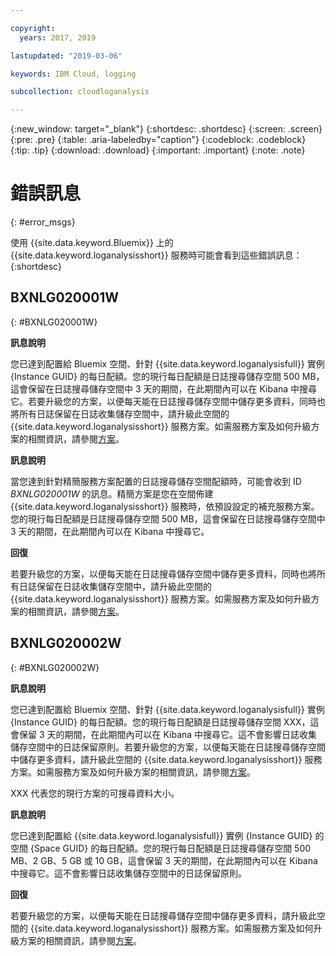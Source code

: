 ```yaml
---

copyright:
  years: 2017, 2019

lastupdated: "2019-03-06"

keywords: IBM Cloud, logging

subcollection: cloudloganalysis

---
```


{:new_window: target="_blank"}
{:shortdesc: .shortdesc}
{:screen: .screen}
{:pre: .pre}
{:table: .aria-labeledby="caption"}
{:codeblock: .codeblock}
{:tip: .tip}
{:download: .download}
{:important: .important}
{:note: .note}


# 錯誤訊息
{: #error_msgs}

使用 {{site.data.keyword.Bluemix}} 上的 {{site.data.keyword.loganalysisshort}} 服務時可能會看到這些錯誤訊息：
{:shortdesc}

## BXNLG020001W
{: #BXNLG020001W}

**訊息說明**

您已達到配置給 Bluemix 空間、針對 {{site.data.keyword.loganalysisfull}} 實例 {Instance GUID} 的每日配額。您的現行每日配額是日誌搜尋儲存空間 500 MB，這會保留在日誌搜尋儲存空間中 3 天的期間，在此期間內可以在 Kibana 中搜尋它。若要升級您的方案，以便每天能在日誌搜尋儲存空間中儲存更多資料，同時也將所有日誌保留在日誌收集儲存空間中，請升級此空間的 {{site.data.keyword.loganalysisshort}} 服務方案。如需服務方案及如何升級方案的相關資訊，請參閱[方案](/docs/services/CloudLogAnalysis?topic=cloudloganalysis-log_analysis_ov#plans)。


**訊息說明** 

當您達到針對精簡服務方案配置的日誌搜尋儲存空間配額時，可能會收到 ID *BXNLG020001W* 的訊息。精簡方案是您在空間佈建 {{site.data.keyword.loganalysisshort}} 服務時，依預設設定的補充服務方案。您的現行每日配額是日誌搜尋儲存空間 500 MB，這會保留在日誌搜尋儲存空間中 3 天的期間，在此期間內可以在 Kibana 中搜尋它。

**回復**

若要升級您的方案，以便每天能在日誌搜尋儲存空間中儲存更多資料，同時也將所有日誌保留在日誌收集儲存空間中，請升級此空間的 {{site.data.keyword.loganalysisshort}} 服務方案。如需服務方案及如何升級方案的相關資訊，請參閱[方案](/docs/services/CloudLogAnalysis?topic=cloudloganalysis-log_analysis_ov#plans)。


## BXNLG020002W 
{: #BXNLG020002W}


**訊息說明**

您已達到配置給 Bluemix 空間、針對 {{site.data.keyword.loganalysisfull}} 實例 {Instance GUID} 的每日配額。您的現行每日配額是日誌搜尋儲存空間 XXX，這會保留 3 天的期間，在此期間內可以在 Kibana 中搜尋它。這不會影響日誌收集儲存空間中的日誌保留原則。若要升級您的方案，以便每天能在日誌搜尋儲存空間中儲存更多資料，請升級此空間的 {{site.data.keyword.loganalysisshort}} 服務方案。如需服務方案及如何升級方案的相關資訊，請參閱[方案](/docs/services/CloudLogAnalysis?topic=cloudloganalysis-log_analysis_ov#plans)。

XXX 代表您的現行方案的可搜尋資料大小。

**訊息說明** 

您已達到配置給 {{site.data.keyword.loganalysisfull}} 實例 {Instance GUID} 的空間 {Space GUID} 的每日配額。您的現行每日配額是日誌搜尋儲存空間 500 MB、2 GB、5 GB 或 10 GB，這會保留 3 天的期間，在此期間內可以在 Kibana 中搜尋它。這不會影響日誌收集儲存空間中的日誌保留原則。

**回復**

若要升級您的方案，以便每天能在日誌搜尋儲存空間中儲存更多資料，請升級此空間的 {{site.data.keyword.loganalysisshort}} 服務方案。如需服務方案及如何升級方案的相關資訊，請參閱[方案](/docs/services/CloudLogAnalysis?topic=cloudloganalysis-log_analysis_ov#plans)。




